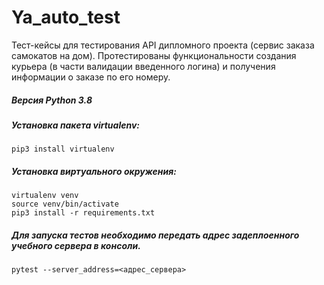 # Ya_auto_test
Тест-кейсы для тестирования API дипломного проекта (сервис заказа самокатов на дом). Протестированы функциональности создания курьера (в части валидации введенного логина) и получения информации о заказе по его номеру.

##### Версия Python 3.8

##### Установка пакета virtualenv:
```pip3 install virtualenv```


##### Установка виртуального окружения:
```
virtualenv venv
source venv/bin/activate
pip3 install -r requirements.txt
```

##### Для запуска тестов необходимо передать адрес задеплоенного учебного сервера в консоли.

```pytest --server_address=<адрес_сервера>```
